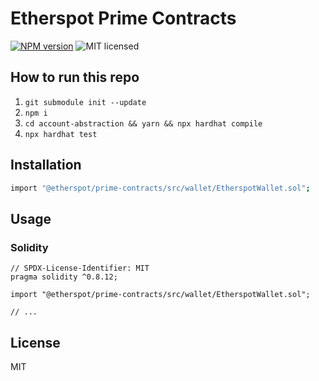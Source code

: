 # Etherspot Prime Contracts

[![NPM version][npm-image]][npm-url]
![MIT licensed][license-image]

## How to run this repo


1. `git submodule init --update`
2. `npm i`
3. `cd account-abstraction && yarn && npx hardhat compile`
4. `npx hardhat test`

## Installation

```bash
import "@etherspot/prime-contracts/src/wallet/EtherspotWallet.sol";
```

## Usage

### Solidity

```solidity
// SPDX-License-Identifier: MIT
pragma solidity ^0.8.12;

import "@etherspot/prime-contracts/src/wallet/EtherspotWallet.sol";

// ...
```

## License

MIT

[npm-image]: https://badge.fury.io/js/%40etherspot%2Flite-contracts.svg
[npm-url]: https://npmjs.org/package/@etherspot/lite-contracts
[license-image]: https://img.shields.io/badge/license-MIT-blue.svg

